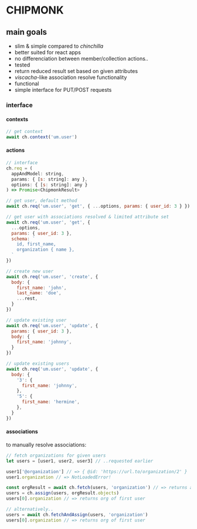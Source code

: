 # CHIPMONK

## main goals

* slim & simple compared to _chinchilla_
* better suited for react apps
* no differenciation between member/collection actions..
* tested
* return reduced result set based on given attributes
* _viscacha_-like association resolve functionality
* functional
* simple interface for PUT/POST requests

### interface

#### contexts

```javascript
// get context
await ch.context('um.user')
```

#### actions

```javascript
// interface
ch.req = (
  appAndModel: string,
  params: { [s: string]: any },
  options: { [s: string]: any }
) => Promise<ChipmonkResult>
```

```javascript
// get user, default method
await ch.req('um.user', 'get', { ...options, params: { user_id: 3 } })
```

```javascript
// get user with associations resolved & limited attribute set
await ch.req('um.user', 'get', {
  ...options,
  params: { user_id: 3 },
  schema: `
    id, first_name,
    organization { name },
  `
})
```

```javascript
// create new user
await ch.req('um.user', 'create', {
  body: {
    first_name: 'john',
    last_name: 'doe',
    ...rest,
  }
})
```

```javascript
// update existing user
await ch.req('um.user', 'update', {
  params: { user_id: 3 },
  body: {
    first_name: 'johnny',
  }
})

// update existing users
await ch.req('um.user', 'update', {
  body: {
    '3': {
      first_name: 'johnny',
    },
    '5': {
      first_name: 'hermine',
    },
  }
})
```

#### associations

to manually resolve associations:

```javascript
// fetch organizations for given users
let users = [user1, user2, user3] // ..requested earlier

user1['@organization'] // => { @id: 'https://url.to/organization/2' }
user1.organization // => NotLoadedError!

const orgResult = await ch.fetch(users, 'organization') // => returns all associated organizations as ChipmonkResult
users = ch.assign(users, orgResult.objects)
users[0].organization // => returns org of first user

// alternatively..
users = await ch.fetchAndAssign(users, 'organization')
users[0].organization // => returns org of first user
```
